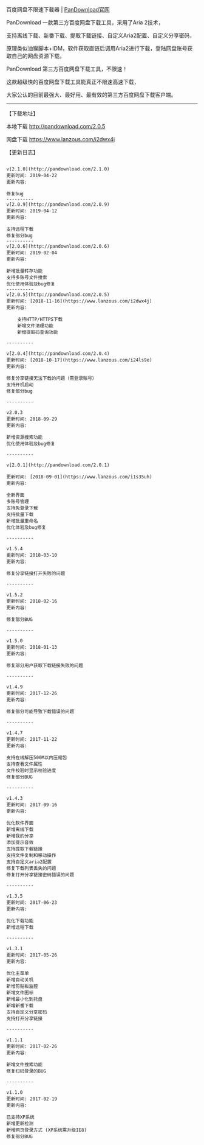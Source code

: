 百度网盘不限速下载器 | [PanDownload官网](http://pandownload.com/) 

PanDownload 一款第三方百度网盘下载工具，采用了Aria 2技术，

支持离线下载、新番下载、提取下载链接、自定义Aria2配置、自定义分享密码，

原理类似油猴脚本+IDM，软件获取直链后调用Aria2进行下载，登陆网盘账号获取自己的网盘资源下载。

PanDownload 第三方百度网盘下载工具，不限速！

这款超级快的百度网盘下载工具能真正不限速高速下载，

大家公认的目前最强大、最好用、最有效的第三方百度网盘下载客户端。

---------------------------------------------------------------

【下载地址】

本地下载 http://pandownload.com/2.0.5

网盘下载 https://www.lanzous.com/i2dwx4j

【更新日志】

```

v[2.1.0](http://pandownload.com/2.1.0)
更新时间: 2019-04-22
更新内容:

修复bug
----------
v[2.0.9](http://pandownload.com/2.0.9)
更新时间: 2019-04-12
更新内容:

支持远程下载
修复部分bug
----------
v[2.0.6](http://pandownload.com/2.0.6)
更新时间: 2019-02-04
更新内容:

新增批量转存功能
支持多账号文件搜索
优化使用体验及bug修复
----------
v[2.0.5](http://pandownload.com/2.0.5)
更新时间: [2018-11-16](https://www.lanzous.com/i2dwx4j)
更新内容:

    支持HTTP/HTTPS下载
    新增文件清理功能
    新增提取码查询功能
    
----------

v[2.0.4](http://pandownload.com/2.0.4)
更新时间: [2018-10-17](https://www.lanzous.com/i24ls9e)
更新内容:

修复分享链接无法下载的问题（需登录账号）
支持开机启动
修复部分bug

----------

v2.0.3
更新时间: 2018-09-29
更新内容:

新增资源搜索功能
优化使用体验及bug修复

----------

v[2.0.1](http://pandownload.com/2.0.1)

更新时间: [2018-09-01](https://www.lanzous.com/i1s35uh)
更新内容:

全新界面
多账号管理
支持免登录下载
支持批量下载
新增批量重命名
优化体验及bug修复

----------

v1.5.4
更新时间: 2018-03-10
更新内容:

修复分享链接打开失败的问题

----------

v1.5.2
更新时间: 2018-02-16
更新内容:

修复部分BUG

----------

v1.5.0
更新时间: 2018-01-13
更新内容:

修复部分用户获取下载链接失败的问题

----------

v1.4.9
更新时间: 2017-12-26
更新内容:

修复部分可能导致下载错误的问题

----------

v1.4.7
更新时间: 2017-11-22
更新内容:

支持在线解压500M以内压缩包
支持查看文件属性
文件校验时显示校验进度
修复部分BUG

----------

v1.4.3
更新时间: 2017-09-16
更新内容:

优化软件界面
新增离线下载
新增我的分享
添加提示音效
支持提取下载链接
支持文件复制和移动操作
支持自定义aria2配置
修复下载列表丢失的问题
修复打开分享链接密码错误的问题

----------

v1.3.5
更新时间: 2017-06-23
更新内容:

优化下载功能
新增远程下载

----------

v1.3.1
更新时间: 2017-05-26
更新内容:

优化主菜单
新增自动关机
新增剪贴板监控
新增文件图标
新增最小化到托盘
新增新番下载
支持自定义分享密码
支持打开分享链接

----------

v1.1.1
更新时间: 2017-02-26
更新内容:

新增文件搜索功能
修复扫码登录的BUG

----------

v1.1.0
更新时间: 2017-02-19
更新内容:

已支持XP系统
新增更新检测
新增网页登录方式 (XP系统需升级IE8)
修复部分BUG
```
